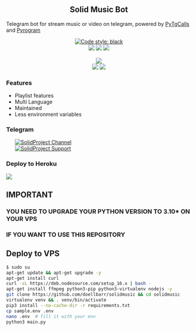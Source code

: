 <h2 align="center">Solid Music Bot</h2>
<p>
Telegram bot for stream music or video on telegram, 
powered by <a href="https://github.com/pytgcalls/pytgcalls">PyTgCalls</a>
and <a href="https://github.com/pyrogram/pyrogram">Pyrogram</a>
</p>

<div align="center">
    <a href="https://github.com/psf/black"><img alt="Code style: black" src="https://img.shields.io/badge/code%20style-black-000000.svg"></a> <br /> 
    <a href="https://github.com/pyrogram/pyrogram"><img src="https://img.shields.io/badge/Pyrogram-latest-blue?logo=github"></a>
    <a href="https://python.org"><img src="https://img.shields.io/badge/Python-3.10.4-blue?logo=python&logoColor=yellow"></a>
    <a href="https://github.com/pytgcalls/pytgcalls"><img src="https://img.shields.io/badge/PyTgCalls-0.9.0b1-blue?logo=github"></a> <br> <br>
    <a href="https://github.com/DoellBarr/solidmusic"><img src="https://img.shields.io/github/repo-size/doellbarr/solidmusic?logo=github"></a> <br>
    <a href="https://github.com/DoellBarr/solidmusic"><img src="https://img.shields.io/github/forks/DoellBarr/solidmusic?logo=github"></a>
    <a href="https://github.com/DoellBarr/solidmusic"><img src="https://img.shields.io/github/stars/DoellBarr/solidmusic?logo=github"></a>
</div>


<h3>Features</h3> 
<ul>
    <li>Playlist features</li>
    <li>Multi Language</li>
    <li>Maintained</li>
    <li>Less environment variables</li>
</ul>

<h3>Telegram</h3>
<ul>
    <a href="https://t.me/solidprojectsreborn"><img alt="SolidProject Channel" src="https://img.shields.io/badge/SolidProject-Channel-blue.svg?logo=telegram"></a> <br/>
    <a href="https://t.me/solidprojectsrebornchat"><img alt="SolidProject Support" src="https://img.shields.io/badge/SolidProject-Support-blue.svg?logo=telegram"></a> <br/>
</ul>

<h3>Deploy to Heroku </h3>
<div>
    <a href="https://www.heroku.com/deploy"><img src="https://www.herokucdn.com/deploy/button.svg"></a>
</div>

## IMPORTANT
### YOU NEED TO UPGRADE YOUR PYTHON VERSION TO 3.10* ON YOUR VPS
### IF YOU WANT TO USE THIS REPOSITORY

## Deploy to VPS
```bash
$ sudo su
apt-get update && apt-get upgrade -y
apt-get install curl
curl -sL https://deb.nodesource.com/setup_16.x | bash - 
apt-get install ffmpeg python3-pip python3-virtualenv nodejs -y 
git clone https://github.com/doellbarr/solidmusic && cd solidmusic 
virtualenv venv && . venv/bin/activate 
pip3 install --no-cache-dir -r requirements.txt 
cp sample.env .env 
nano .env  # fill it with your env 
python3 main.py
```